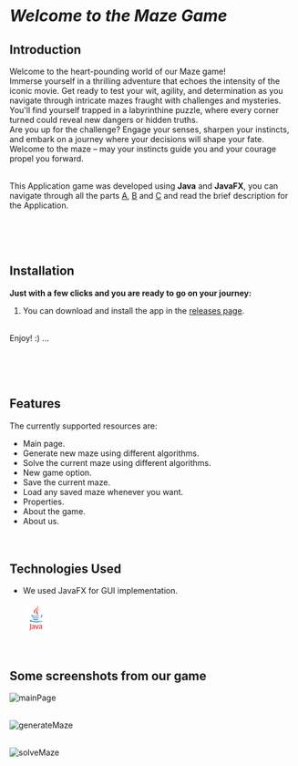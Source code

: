 # ***Welcome to the Maze Game***



## Introduction

Welcome to the heart-pounding world of our Maze game! <br>
Immerse yourself in a thrilling adventure that echoes the intensity of the iconic movie. Get ready to test your wit, agility, and determination as you navigate through intricate mazes fraught with challenges and mysteries. <br>
You'll find yourself trapped in a labyrinthine puzzle, where every corner turned could reveal new dangers or hidden truths. <br>
Are you up for the challenge? Engage your senses, sharpen your instincts, and embark on a journey where your decisions will shape your fate. <br>
Welcome to the maze – may your instincts guide you and your courage propel you forward.
<br><br>

This Application game was developed using **Java** and **JavaFX**, you can navigate through all the parts [A](https://github.com/eliyaballout/Maze_Game/tree/main/partA), [B](https://github.com/eliyaballout/Maze_Game/tree/main/partB) and [C](https://github.com/eliyaballout/Maze_Game/tree/main/partC) and read the brief description for the Application.

<br><br><br>



## Installation
**Just with a few clicks and you are ready to go on your journey:**
1. You can download and install the app in the [releases page](https://github.com/eliyaballout/Maze_Game/releases/tag/v1.0.0). <br><br>

Enjoy! :) ...

<br><br><br>




## Features

The currently supported resources are:

* Main page.
* Generate new maze using different algorithms.
* Solve the current maze using different algorithms.
* New game option.
* Save the current maze.
* Load any saved maze whenever you want.
* Properties.
* About the game.
* About us.
<br><br><br>



  
## Technologies Used
* We used JavaFX for GUI implementation.<br><br>
<img src="https://github.com/devicons/devicon/blob/master/icons/java/java-original-wordmark.svg" title="Java" alt="Java" width="45" height="45"/>&nbsp;
<br><br><br>




## Some screenshots from our game

![mainPage](https://github.com/eliyaballout/Maze_Game/assets/94072460/f5294233-6f7c-4aff-bdfb-78f6e2c3f595) <br><br>

![generateMaze](https://github.com/eliyaballout/Maze_Game/assets/94072460/aa6cde05-b7b3-49e9-ba6a-09b5f44fa69d) <br><br>

![solveMaze](https://github.com/eliyaballout/Maze_Game/assets/94072460/c1b9ca60-456b-49be-a941-0a330c13ca51) <br>
